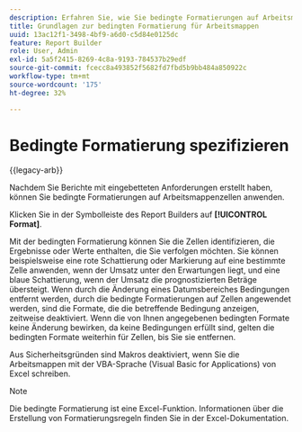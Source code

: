 ```yaml
---
description: Erfahren Sie, wie Sie bedingte Formatierungen auf Arbeitsmappenzellen anwenden.
title: Grundlagen zur bedingten Formatierung für Arbeitsmappen
uuid: 13ac12f1-3498-4bf9-a6d0-c5d84e0125dc
feature: Report Builder
role: User, Admin
exl-id: 5a5f2415-8269-4c8a-9193-784537b29edf
source-git-commit: fcecc8a493852f5682fd7fbd5b9bb484a850922c
workflow-type: tm+mt
source-wordcount: '175'
ht-degree: 32%

---
```


# Bedingte Formatierung spezifizieren

{{legacy-arb}}

Nachdem Sie Berichte mit eingebetteten Anforderungen erstellt haben, können Sie bedingte Formatierungen auf Arbeitsmappenzellen anwenden.

Klicken Sie in der Symbolleiste des Report Builders auf **[!UICONTROL Format]**.

Mit der bedingten Formatierung können Sie die Zellen identifizieren, die Ergebnisse oder Werte enthalten, die Sie verfolgen möchten. Sie können beispielsweise eine rote Schattierung oder Markierung auf eine bestimmte Zelle anwenden, wenn der Umsatz unter den Erwartungen liegt, und eine blaue Schattierung, wenn der Umsatz die prognostizierten Beträge übersteigt. Wenn durch die Änderung eines Datumsbereiches Bedingungen entfernt werden, durch die bedingte Formatierungen auf Zellen angewendet werden, sind die Formate, die die betreffende Bedingung anzeigen, zeitweise deaktiviert. Wenn die von Ihnen angegebenen bedingten Formate keine Änderung bewirken, da keine Bedingungen erfüllt sind, gelten die bedingten Formate weiterhin für Zellen, bis Sie sie entfernen.

Aus Sicherheitsgründen sind Makros deaktiviert, wenn Sie die Arbeitsmappen mit der VBA-Sprache (Visual Basic for Applications) von Excel schreiben.

>[!NOTE]
>
>Die bedingte Formatierung ist eine Excel-Funktion. Informationen über die Erstellung von Formatierungsregeln finden Sie in der Excel-Dokumentation.

